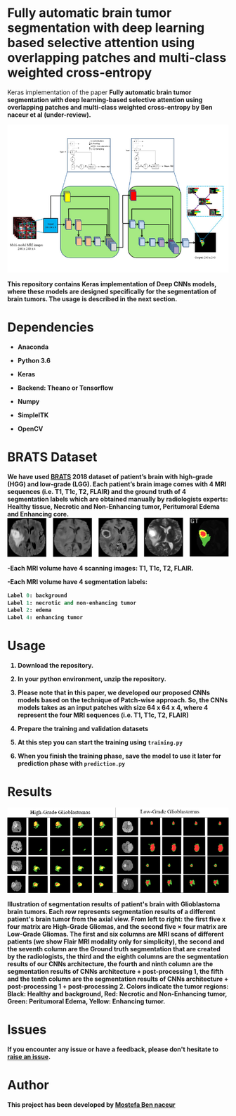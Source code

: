 # Fully automatic brain tumor segmentation with deep learning based selective attention using overlapping patches and multi-class weighted cross-entropy
Keras implementation of the paper <b>Fully automatic brain tumor segmentation with deep learning-based selective attention using overlapping patches and multi-class weighted cross-entropy<b> by  Ben naceur et al (under-review).

![The model architecture](https://github.com/MostefaBen/Fully-automatic-brain-tumor-segmentation-with-deep-learning-based-selective-attention/blob/master/image.png)


This repository contains Keras implementation of Deep CNNs models, where these models are designed specifically for the segmentation of brain tumors. The usage is described in the next section.

# Dependencies

- Anaconda

- Python 3.6 

- Keras

- Backend: Theano or Tensorflow

- Numpy

- SimpleITK

- OpenCV

# BRATS Dataset

We have used [BRATS](https://www.med.upenn.edu/sbia/brats2018/data.html) 2018 dataset of patient’s brain with high-grade (HGG) and low-grade (LGG). Each patient’s brain image comes with 4 MRI sequences (i.e. T1, T1c, T2, FLAIR) and the ground truth
of 4 segmentation labels which are obtained manually by radiologists experts: Healthy tissue, Necrotic and
Non-Enhancing tumor, Peritumoral Edema and Enhancing core.
![4 MRI sequences](https://github.com/MostefaBen/Fully-automatic-brain-tumor-segmentation-with-deep-learning-based-selective-attention/blob/master/image_1.jpg)

-Each MRI volume have 4 scanning images: T1, T1c, T2, FLAIR.

-Each MRI volume have 4 segmentation labels:

```python
Label 0: background
Label 1: necrotic and non-enhancing tumor
Label 2: edema 
Label 4: enhancing tumor
```

# Usage

1. Download the repository.

2. In your python environment, unzip the repository.

3. Please note that in this paper, we developed our proposed CNNs models based on the technique of Patch-wise approach. So, the CNNs models takes as an input patches with size 64 x 64 x 4, where 4 represent the four MRI sequences (i.e. T1, T1c, T2, FLAIR)

4. Prepare the training and validation datasets

5. At this step you can start the training using  `training.py` 

6. When you finish the training phase, save the model to use it later for prediction phase with `prediction.py` 


# Results

![Results1](https://github.com/MostefaBen/Fully-automatic-brain-tumor-segmentation-with-deep-learning-based-selective-attention/blob/master/result1.png)

Illustration of segmentation results of patient's brain with Glioblastoma brain tumors. Each row represents segmentation results of a different patient's brain tumor from the axial view. From left to right: the first five x four matrix are High-Grade Gliomas, and the second five × four matrix are Low-Grade Gliomas. The first and six columns are MRI scans of different patients (we show Flair MRI modality only for simplicity), the second and the seventh column are the Ground truth segmentation that are created by the radiologists, the third and the eighth columns are the segmentation results of our CNNs architecture, the fourth and ninth column are the segmentation results of CNNs architecture + post-processing 1, the fifth and the tenth column are the segmentation results of CNNs architecture + post-processing 1 + post-processing 2. Colors indicate the tumor regions: Black: Healthy and background, Red: Necrotic and Non-Enhancing tumor, Green: Peritumoral Edema, Yellow: Enhancing tumor.


# Issues

If you encounter any issue or have a feedback, please don't hesitate to [raise an issue](https://github.com/MostefaBen/Fully-automatic-brain-tumor-segmentation-with-deep-learning-based-selective-attention/issues/new).

# Author

This project has been developed by [Mostefa Ben naceur](https://fr.linkedin.com/in/mostefabennaceurphd)
